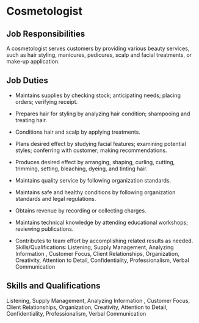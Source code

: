 # Cosmetologist

## Job Responsibilities

A cosmetologist serves customers by providing various beauty services, such as hair styling, manicures, pedicures, scalp and facial treatments, or make-up application.

## Job Duties

* Maintains supplies by checking stock; anticipating needs; placing orders; verifying receipt.

* Prepares hair for styling by analyzing hair condition; shampooing and treating hair.

* Conditions hair and scalp by applying treatments.

* Plans desired effect by studying facial features; examining potential styles; conferring with customer; making recommendations.

* Produces desired effect by arranging, shaping, curling, cutting, trimming, setting, bleaching, dyeing, and tinting hair.

* Maintains quality service by following organization standards.

* Maintains safe and healthy conditions by following organization standards and legal regulations.

* Obtains revenue by recording or collecting charges.

* Maintains technical knowledge by attending educational workshops; reviewing publications.

* Contributes to team effort by accomplishing related results as needed. Skills/Qualifications: Listening, Supply Management, Analyzing Information , Customer Focus, Client Relationships, Organization, Creativity, Attention to Detail, Confidentiality, Professionalism, Verbal Communication

## Skills and Qualifications

Listening, Supply Management, Analyzing Information , Customer Focus, Client Relationships, Organization, Creativity, Attention to Detail, Confidentiality, Professionalism, Verbal Communication


